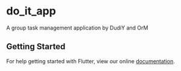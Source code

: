 # do_it_app

A group task management application by DudiY and OrM

## Getting Started

For help getting started with Flutter, view our online
[documentation](https://flutter.io/).
